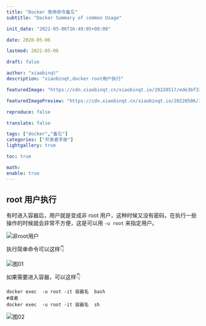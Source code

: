 ```yaml
---
title: "Docker 常用命令备忘"
subtitle: "Docker Summary of common Usage"

init_date: "2022-05-06T16:49:05+08:00"

date: 2020-05-06

lastmod: 2022-05-06

draft: false

author: "xiaobinqt"
description: "xiaobinqt,docker root用户执行"

featuredImage: "https://cdn.xiaobinqt.cn/xiaobinqt.io/20220517/ede3bf33a6994294a1d88e7a073a5e9c.png"

featuredImagePreview: "https://cdn.xiaobinqt.cn/xiaobinqt.io/20220506/3305e58fbade4acc862591389ce7cd0f.png"

reproduce: false

translate: false

tags: ["docker","备忘"]
categories: ["开发者手册"]
lightgallery: true

toc: true

math:
enable: true
---
```


<!-- author： xiaobinqt -->
<!-- email： xiaobinqt@163.com -->
<!-- https://xiaobinqt.github.io -->
<!-- https://www.xiaobinqt.cn -->

[//]: # (+ :interrobang: root 用户执行)

## root 用户执行

有时进入容器后，用户就是变成非 root 用户，这种时候又没有密码，在执行一些操作的时候就会非常不方便，这是可以用 `-u root` 来指定用户。

![非root用户](https://cdn.xiaobinqt.cn/xiaobinqt.io/20220506/4c15cdd08fc44144ba76364b04a5daed.png?imageView2/0/q/75|watermark/2/text/eGlhb2JpbnF0/font/dmlqYXlh/fontsize/1000/fill/IzVDNUI1Qg==/dissolve/52/gravity/SouthEast/dx/15/dy/15 '非root用户')

执行简单命令可以这样:point_down:

![图01](https://cdn.xiaobinqt.cn/xiaobinqt.io/20220506/0cb85b06bf314f989212dea7af42535e.png?imageView2/0/q/75|watermark/2/text/eGlhb2JpbnF0/font/dmlqYXlh/fontsize/1000/fill/IzVDNUI1Qg==/dissolve/52/gravity/SouthEast/dx/15/dy/15 '图01')

如果需要进入容器，可以这样:point_down:

```shell
docker exec  -u root -it 容器名  bash
#或者
docker exec  -u root -it 容器名  sh
```

![图02](https://cdn.xiaobinqt.cn/xiaobinqt.io/20220506/fbee690400664f6d88aea131abc00465.png?imageView2/0/q/75|watermark/2/text/eGlhb2JpbnF0/font/dmlqYXlh/fontsize/1000/fill/IzVDNUI1Qg==/dissolve/52/gravity/SouthEast/dx/15/dy/15 '图02')














